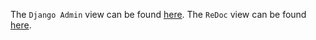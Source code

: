 
The `Django Admin` view can be found [here](/admin).
The `ReDoc` view can be found [here](/redoc).
